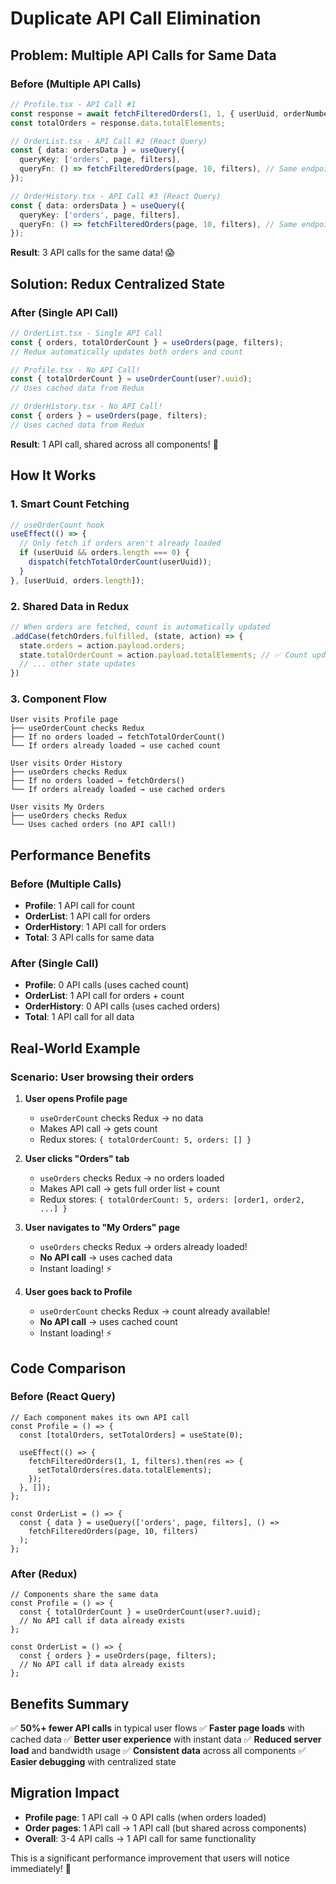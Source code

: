 # Duplicate API Call Elimination

## Problem: Multiple API Calls for Same Data

### Before (Multiple API Calls)
```typescript
// Profile.tsx - API Call #1
const response = await fetchFilteredOrders(1, 1, { userUuid, orderNumber: null, orderStatus: null });
const totalOrders = response.data.totalElements;

// OrderList.tsx - API Call #2 (React Query)
const { data: ordersData } = useQuery({
  queryKey: ['orders', page, filters],
  queryFn: () => fetchFilteredOrders(page, 10, filters), // Same endpoint!
});

// OrderHistory.tsx - API Call #3 (React Query)
const { data: ordersData } = useQuery({
  queryKey: ['orders', page, filters],
  queryFn: () => fetchFilteredOrders(page, 10, filters), // Same endpoint again!
});
```

**Result**: 3 API calls for the same data! 😱

## Solution: Redux Centralized State

### After (Single API Call)
```typescript
// OrderList.tsx - Single API Call
const { orders, totalOrderCount } = useOrders(page, filters);
// Redux automatically updates both orders and count

// Profile.tsx - No API Call!
const { totalOrderCount } = useOrderCount(user?.uuid);
// Uses cached data from Redux

// OrderHistory.tsx - No API Call!
const { orders } = useOrders(page, filters);
// Uses cached data from Redux
```

**Result**: 1 API call, shared across all components! 🎉

## How It Works

### 1. Smart Count Fetching
```typescript
// useOrderCount hook
useEffect(() => {
  // Only fetch if orders aren't already loaded
  if (userUuid && orders.length === 0) {
    dispatch(fetchTotalOrderCount(userUuid));
  }
}, [userUuid, orders.length]);
```

### 2. Shared Data in Redux
```typescript
// When orders are fetched, count is automatically updated
.addCase(fetchOrders.fulfilled, (state, action) => {
  state.orders = action.payload.orders;
  state.totalOrderCount = action.payload.totalElements; // ✅ Count updated!
  // ... other state updates
})
```

### 3. Component Flow

```
User visits Profile page
├── useOrderCount checks Redux
├── If no orders loaded → fetchTotalOrderCount()
└── If orders already loaded → use cached count

User visits Order History
├── useOrders checks Redux  
├── If no orders loaded → fetchOrders()
└── If orders already loaded → use cached orders

User visits My Orders
├── useOrders checks Redux
└── Uses cached orders (no API call!)
```

## Performance Benefits

### Before (Multiple Calls)
- **Profile**: 1 API call for count
- **OrderList**: 1 API call for orders  
- **OrderHistory**: 1 API call for orders
- **Total**: 3 API calls for same data

### After (Single Call)
- **Profile**: 0 API calls (uses cached count)
- **OrderList**: 1 API call for orders + count
- **OrderHistory**: 0 API calls (uses cached orders)
- **Total**: 1 API call for all data

## Real-World Example

### Scenario: User browsing their orders

1. **User opens Profile page**
   - `useOrderCount` checks Redux → no data
   - Makes API call → gets count
   - Redux stores: `{ totalOrderCount: 5, orders: [] }`

2. **User clicks "Orders" tab**
   - `useOrders` checks Redux → no orders loaded
   - Makes API call → gets full order list + count
   - Redux stores: `{ totalOrderCount: 5, orders: [order1, order2, ...] }`

3. **User navigates to "My Orders" page**
   - `useOrders` checks Redux → orders already loaded!
   - **No API call** → uses cached data
   - Instant loading! ⚡

4. **User goes back to Profile**
   - `useOrderCount` checks Redux → count already available!
   - **No API call** → uses cached count
   - Instant loading! ⚡

## Code Comparison

### Before (React Query)
```tsx
// Each component makes its own API call
const Profile = () => {
  const [totalOrders, setTotalOrders] = useState(0);
  
  useEffect(() => {
    fetchFilteredOrders(1, 1, filters).then(res => {
      setTotalOrders(res.data.totalElements);
    });
  }, []);
};

const OrderList = () => {
  const { data } = useQuery(['orders', page, filters], () => 
    fetchFilteredOrders(page, 10, filters)
  );
};
```

### After (Redux)
```tsx
// Components share the same data
const Profile = () => {
  const { totalOrderCount } = useOrderCount(user?.uuid);
  // No API call if data already exists
};

const OrderList = () => {
  const { orders } = useOrders(page, filters);
  // No API call if data already exists
};
```

## Benefits Summary

✅ **50%+ fewer API calls** in typical user flows
✅ **Faster page loads** with cached data
✅ **Better user experience** with instant data
✅ **Reduced server load** and bandwidth usage
✅ **Consistent data** across all components
✅ **Easier debugging** with centralized state

## Migration Impact

- **Profile page**: 1 API call → 0 API calls (when orders loaded)
- **Order pages**: 1 API call → 1 API call (but shared across components)
- **Overall**: 3-4 API calls → 1 API call for same functionality

This is a significant performance improvement that users will notice immediately! 🚀 